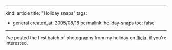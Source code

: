 -----
kind: article
title: "Holiday snaps"
tags:
- general
created_at: 2005/08/18
permalink: holiday-snaps
toc: false
-----

<p>I've posted the first batch of photographs from my holiday on <a href="http://www.flickr.com/photos/bsag/sets/777538/">flickr</a>, if you're interested.</p>




